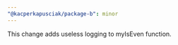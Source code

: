 ```yaml
---
"@kacperkapusciak/package-b": minor
---
```


This change adds useless logging to myIsEven function.
